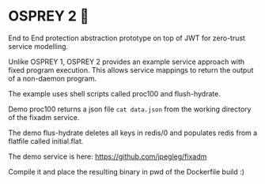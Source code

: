 # OSPREY 2 🦅

End to End protection abstraction prototype on top of JWT for zero-trust service modelling.

Unlike OSPREY 1, OSPREY 2 provides an example service approach with fixed program execution.
This allows service mappings to return the output of a non-daemon program. 

The example uses shell scripts called proc100 and flush-hydrate.

Demo proc100 returns a json file `cat data.json` from the working directory of the fixadm service.

The demo flus-hydrate deletes all keys in redis/0 and populates redis from a flatfile called initial.flat.

The demo service is here: https://github.com/jpegleg/fixadm

Compile it and place the resulting binary in pwd of the Dockerfile build :)
